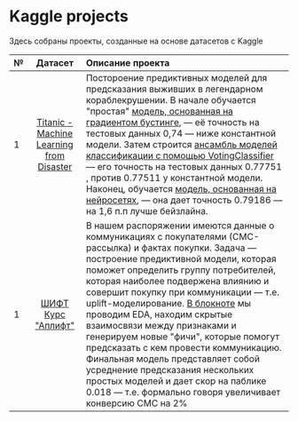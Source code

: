 # Kaggle projects
Здесь собраны проекты, созданные на основе датасетов с Kaggle

№ | Датасет | Описание проекта |
:---| :---: | :--- |
1 | [Titanic - Machine Learning from Disaster](https://www.kaggle.com/competitions/titanic) | Постороение предиктивных моделей для предсказания выживших в легендарном кораблекрушении. В начале обучается "простая" [модель, основанная на градиентом бустинге](https://github.com/EwanRyzhov/Kaggle/blob/main/Titanic/Titanic_GB.ipynb), — её точность на тестовых данных 0,74 — ниже константной модели. Затем строится [ансамбль моделей классификации с помощью VotingClassifier](https://github.com/EwanRyzhov/Kaggle/blob/main/Titanic/Titanic_ensemble.ipynb) — его точность на тестовых данных 0.77751 , против 0.77511 у константной модели. Наконец, обучается [модель, основанная на нейросетях](https://github.com/EwanRyzhov/Kaggle/blob/main/Titanic/Titanic%20with%20NN.ipynb), — она дает точность 0.79186 — на 1,6 п.п лучше бейзлайна.
1 | [ШИФТ Курс "Аплифт"](https://www.kaggle.com/competitions/uplift-shift-23/) | В нашем распоряжении имеются данные о коммуникациях с покупателями (СМС-рассылка) и фактах покупки. Задача — построение предиктивной модели, которая поможет определить группу потребителей, которая наиболее подвержена влиянию и совершит покупку при коммуникации — т.е. uplift-моделирование. [В блокноте](https://github.com/EwanRyzhov/Kaggle/blob/main/Uplift_SHIFT/uplift_notebook.ipynb) мы проводим EDA, находим скрытые взаимосвязи между признаками и генерируем новые "фичи", которые помогут предсказать с кем провести коммуникацию. Финальная модель представляет собой усреднение предсказания нескольких простых моделей и дает скор на паблике 0.018 — т.е. формально говоря увеличивает конверсию СМС на 2%
